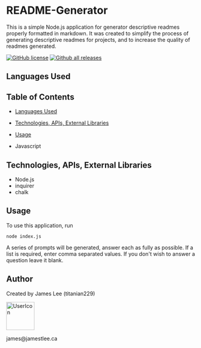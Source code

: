 
# README-Generator

This is a simple Node.js application for generator descriptive readmes properly formatted in markdown.  It was created to simplify the process of generating descriptive readmes for projects, and to increase the quality of readmes generated.

[![GitHub license](https://img.shields.io/github/license/titanian229/09-README-Generator.svg)](https://github.com/titanian229/09-README-Generator/blob/master/LICENSE)
[![Github all releases](https://img.shields.io/github/downloads/titanian229/09-README-Generator/total.svg)](https://GitHub.com/titanian229/09-README-Generator/releases/)
## Languages Used

## Table of Contents


 * [Languages Used](#Languages%20Used)

 * [Technologies, APIs, External Libraries](#Technologies%2C%20APIs%2C%20External%20Libraries)

 * [Usage](#Usage)




* Javascript


## Technologies, APIs, External Libraries

* Node.js
* inquirer
* chalk


## Usage

To use this application, run 
```
node index.js
```
 A series of prompts will be generated, answer each as fully as possible.  If a list is required, enter comma separated values.  If you don't wish to answer a question leave it blank.


## Author

Created by James Lee (titanian229)
<p align="left">
        <img src="https://avatars0.githubusercontent.com/u/48775473?s=460&u=2130e97623abb5b698c95a9b8de38f8bb767b1a2&v=4" width="75" title="UserIcon">
      </p>
james@jamestlee.ca
